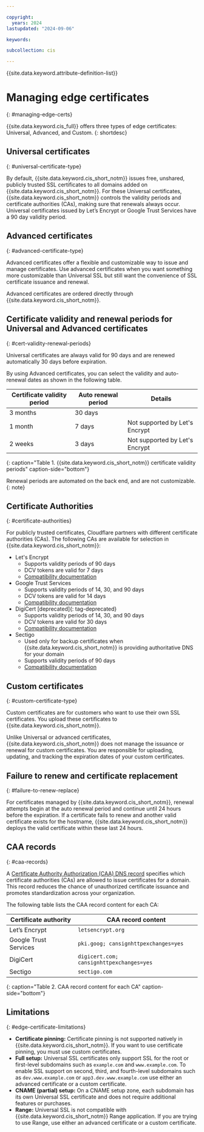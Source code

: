 ```yaml
---

copyright:
  years: 2024
lastupdated: "2024-09-06"

keywords:

subcollection: cis

---
```


{{site.data.keyword.attribute-definition-list}}

# Managing edge certificates
{: #managing-edge-certs}

{{site.data.keyword.cis_full}} offers three types of edge certificates: Universal, Advanced, and Custom.
{: shortdesc}

## Universal certificates
{: #universal-certificate-type}

By default, {{site.data.keyword.cis_short_notm}} issues free, unshared, publicly trusted SSL certificates to all domains added on {{site.data.keyword.cis_short_notm}}. For these Universal certificates, {{site.data.keyword.cis_short_notm}} controls the validity periods and certificate authorities (CAs), making sure that renewals always occur. Universal certificates issued by Let’s Encrypt or Google Trust Services have a 90 day validity period.

## Advanced certificates
{: #advanced-certificate-type}

Advanced certificates offer a flexible and customizable way to issue and manage certificates. Use advanced certificates when you want something more customizable than Universal SSL but still want the convenience of SSL certificate issuance and renewal.

Advanced certificates are ordered directly through {{site.data.keyword.cis_short_notm}}.

## Certificate validity and renewal periods for Universal and Advanced certificates
{: #cert-validity-renewal-periods}

Universal certificates are always valid for 90 days and are renewed automatically 30 days before expiration.

By using Advanced certificates, you can select the validity and auto-renewal dates as shown in the following table.

|Certificate validity period|Auto renewal period|Details|
|------|-------|-----|
|3 months|30 days| |
|1 month|7 days|Not supported by Let's Encrypt|
|2 weeks|3 days|Not supported by Let's Encrypt|
{: caption="Table 1. {{site.data.keyword.cis_short_notm}} certificate validity periods" caption-side="bottom"}

Renewal periods are automated on the back end, and are not customizable.
{: note}

## Certificate Authorities
{: #certificate-authorities}

For publicly trusted certificates, Cloudflare partners with different certificate authorities (CAs). The following CAs are available for selection in {{site.data.keyword.cis_short_notm}}:

- Let's Encrypt
   - Supports validity periods of 90 days
   - DCV tokens are valid for 7 days
   - [Compatibility documentation](https://letsencrypt.org/docs/certificate-compatibility/)
- Google Trust Services
   - Supports validity periods of 14, 30, and 90 days
   - DCV tokens are valid for 14 days
   - [Compatibility documentation](https://pki.goog/faq/)
- DigiCert [deprecated]{: tag-deprecated}
   - Supports validity periods of 14, 30, and 90 days
   - DCV tokens are valid for 30 days
   - [Compatibility documentation](https://www.digicert.com/faq/public-trust-and-certificates/are-digicert-tls-ssl-certificates-compatible-with-my-browser)
- Sectigo
   - Used only for backup certificates when {{site.data.keyword.cis_short_notm}} is providing authoritative DNS for your domain
   - Supports validity periods of 90 days
   - [Compatibility documentation](https://www.sectigo.com/knowledge-base/detail/SSL-Browser-Compatibility-1527076085062/kA01N000000zFJt)

## Custom certificates
{: #custom-certificate-type}

Custom certificates are for customers who want to use their own SSL certificates. You upload these certificates to {{site.data.keyword.cis_short_notm}}.

Unlike Universal or advanced certificates, {{site.data.keyword.cis_short_notm}} does not manage the issuance or renewal for custom certificates. You are responsible for uploading, updating, and tracking the expiration dates of your custom certificates.

## Failure to renew and certificate replacement
{: #failure-to-renew-replace}

For certificates managed by {{site.data.keyword.cis_short_notm}}, renewal attempts begin at the auto renewal period and continue until 24 hours before the expiration. If a certificate fails to renew and another valid certificate exists for the hostname, {{site.data.keyword.cis_short_notm}} deploys the valid certificate within these last 24 hours.

## CAA records
{: #caa-records}

A [Certificate Authority Authorization (CAA) DNS record](https://cloud.ibm.com/docs/cis?topic=cis-set-up-your-dns-for-cis#caa-type-record) specifies which certificate authorities (CAs) are allowed to issue certificates for a domain. This record reduces the chance of unauthorized certificate issuance and promotes standardization across your organization.

The following table lists the CAA record content for each CA:

|Certificate authority|CAA record content|
|---|---|
|Let’s Encrypt|`letsencrypt.org`|
|Google Trust Services|`pki.goog; cansignhttpexchanges=yes`|
|DigiCert|`digicert.com; cansignhttpexchanges=yes`|
|Sectigo|`sectigo.com`|
{: caption="Table 2. CAA record content for each CA" caption-side="bottom"}

## Limitations
{: #edge-certificate-limitations}

* **Certificate pinning:** Certificate pinning is not supported natively in {{site.data.keyword.cis_short_notm}}. If you want to use certificate pinning, you must use custom certificates.
* **Full setup:** Universal SSL certificates only support SSL for the root or first-level subdomains such as `example.com` and `www.example.com`. To enable SSL support on second, third, and fourth-level subdomains such as `dev.www.example.com` or `app3.dev.www.example.com` use either an advanced certificate or a custom certificate.
* **CNAME (partial) setup:** On a CNAME setup zone, each subdomain has its own Universal SSL certificate and does not require additional features or purchases.
* **Range:** Universal SSL is not compatible with {{site.data.keyword.cis_short_notm}} Range application. If you are trying to use Range, use either an advanced certificate or a custom certificate.
